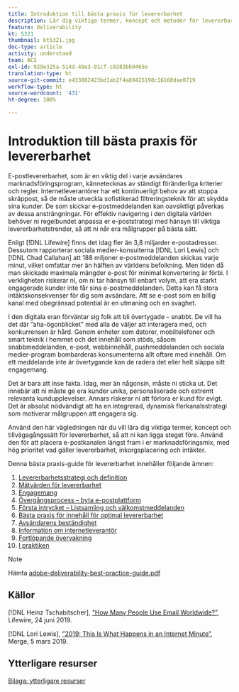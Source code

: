 ```yaml
---
title: Introduktion till bästa praxis för levererbarhet
description: Lär dig viktiga termer, koncept och metoder för levererbarhet för att säkerställa att ert marknadsföringsprogram blir framgångsrikt.
feature: Deliverability
kt: 5321
thumbnail: kt5321.jpg
doc-type: article
activity: understand
team: ACS
exl-id: 929e325a-514d-49e3-91cf-c8383bb9465e
translation-type: ht
source-git-commit: e433002423bd1ab2f4a89425198c16160dae0719
workflow-type: ht
source-wordcount: '431'
ht-degree: 100%

---
```


# Introduktion till bästa praxis för levererbarhet

E-postlevererbarhet, som är en viktig del i varje avsändares marknadsföringsprogram, kännetecknas av ständigt föränderliga kriterier och regler. Internetleverantörer har ett kontinuerligt behov av att stoppa skräppost, så de måste utveckla sofistikerad filtreringsteknik för att skydda sina kunder. De som skickar e-postmeddelanden kan oavsiktligt påverkas av dessa ansträngningar. För effektiv navigering i den digitala världen behöver ni regelbundet anpassa er e-poststrategi med hänsyn till viktiga levererbarhetstrender, så att ni når era målgrupper på bästa sätt.

Enligt [!DNL Lifewire] finns det idag fler än 3,8 miljarder e-postadresser. Dessutom rapporterar sociala medier-konsulterna [!DNL Lori Lewis] och [!DNL Chad Callahan] att 188 miljoner e-postmeddelanden skickas varje minut, vilket omfattar mer än hälften av världens befolkning. Men tiden då man skickade maximala mängder e-post för minimal konvertering är förbi. I verkligheten riskerar ni, om ni tar hänsyn till enbart volym, att era starkt engagerade kunder inte får sina e-postmeddelanden. Detta kan få stora intäktskonsekvenser för dig som avsändare. Att se e-post som en billig kanal med obegränsad potential är en utmaning och en svaghet.

I den digitala eran förväntar sig folk att bli övertygade – snabbt. De vill ha det där ”aha-ögonblicket” med alla de väljer att interagera med, och konkurrensen är hård. Genom enheter som datorer, mobiltelefoner och smart teknik i hemmet och det innehåll som stöds, såsom snabbmeddelanden, e-post, webbinnehåll, pushmeddelanden och sociala medier-program bombarderas konsumenterna allt oftare med innehåll. Om ett meddelande inte är övertygande kan de radera det eller helt släppa sitt engagemang.

Det är bara att inse fakta. Idag, mer än någonsin, måste ni sticka ut. Det innebär att ni måste ge era kunder unika, personaliserade och extremt relevanta kundupplevelser. Annars riskerar ni att förlora er kund för evigt. Det är absolut nödvändigt att ha en integrerad, dynamisk flerkanalsstrategi som motiverar målgruppen att engagera sig.

Använd den här vägledningen när du vill lära dig viktiga termer, koncept och tillvägagångssätt för levererbarhet, så att ni kan ligga steget före. Använd den för att placera e-postkanalen längst fram i er marknadsföringsmix, med hög prioritet vad gäller levererbarhet, inkorgsplacering och intäkter.

Denna bästa praxis-guide för levererbarhet innehåller följande ämnen:

1. [Levererbarhetsstrategi och definition](/help/deliverability-strategy-and-definition.md)
2. [Mätvärden för levererbarhet](/help/metrics/metrics-overview.md)
3. [Engagemang](/help/engagement.md)
4. [Övergångsprocess – byta e-postplattform](/help/transition-process/switching-email-platforms.md)
5. [Första intrycket – Listsamling och välkomstmeddelanden](/help/first-impressions/address-collection-and-list-growth.md)
6. [Bästa praxis för innehåll för optimal levererbarhet](/help/content-best-practices-for-optimal-delivery.md)
7. [Avsändarens beständighet](/help/sender-permanence.md)
8. [Information om internetleverantör](/help/internet-service-provider-specifics/overview.md)
9. [Fortlöpande övervakning](/help/ongoing-monitoring.md)
10. [I praktiken](/help/putting-it-in-practice.md)

>[!NOTE]
>
>Hämta [adobe-deliverability-best-practice-guide.pdf](/help/assets/adobe-deliverability-best-practice-guide.pdf)

## Källor

[!DNL Heinz Tschabitscher], [”How Many People Use Email Worldwide?”](https://www.lifewire.com/how-many-email-users-are-there-1171213), Lifewire, 24 juni 2019.

[!DNL Lori Lewis], [”2019: This Is What Happens in an Internet Minute”](https://www.allaccess.com/merge/archive/29580/2019-this-is-what-happens-in-an-internet-minute), Merge, 5 mars 2019.

## Ytterligare resurser

[Bilaga: ytterligare resurser](/help/additional-resources/general-resources.md)
